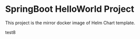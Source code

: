 # SpringBoot HelloWorld Project
 
This project is the mirror docker image of Helm Chart template.

test8
